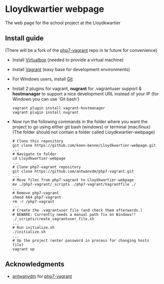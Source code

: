 # Lloydkwartier webpage

The web page for the school project at the Lloydkwartier

## Install guide
(There will be a fork of the [php7-vagrant](https://github.com/koen-benne/Lloydkwartier-webpage) repo in te future for convenience)

* Install [Virtualbox](https://www.virtualbox.org/wiki/Downloads) (needed to provide a 
virtual machine)
* Install [Vagrant](https://www.vagrantup.com/) (easy base for development environments)
* For Windows users, install [Git](https://git-scm.com/download/win)
* Install 2 plugins for vagrant, **nugrant** for .vagrantuser support & **hostmanager** to 
support a nice development URL instead of your IP (for Windows you can use 'Git bash')

    ```
    vagrant plugin install vagrant-hostmanager
    vagrant plugin install nugrant
    ```


* Now run the following commands in the folder where you want the project to go using either git bash (windows) or terminal (mac/linux) (The folder should not contain a folder called Lloydkwartier-webpage)

    ```
    # Clone this repository
    git clone https://github.com/koen-benne/Lloydkwartier-webpage.git
    ...
    # Navigate to folder
    cd Lloydkwartier-webpage
    ...
    # Clone php7-vagrant repository
    git clone https://github.com/antwanvdm/php7-vagrant.git
    ...
    # Move files from php7-vagrant to Lloydkwartier-webpage
    mv ./php7-vagrant/_scripts ./php7-vagrant/Vagrantfile ./
    ...
    # Remove php7-vagrant
    chmod 664 php7-vagrant
    rm -r /php7-vagrant
    ...
    # Create the .vagrantuser file (and check them afterwards.)
    # BEWARE: Currently needs a manual path fix on Windows!!
    ./_scripts/create_vagrantuser_file.sh
    ...
    # Run initialize.sh
    ./initialize.sh
    ...
    # Up the project (enter password in process for changing hosts file)
    vagrant up
    ```

## Acknowledgments
* [antwanvdm](https://github.com/antwanvdm) for [php7-vagrant](https://github.com/koen-benne/Lloydkwartier-webpage)
